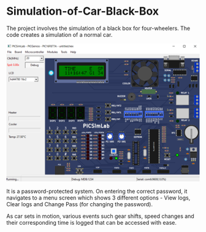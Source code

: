 # Simulation-of-Car-Black-Box

The project involves the simulation of a black box for four-wheelers. The code creates a simulation of a normal car. 

![](Screenshot%20(56).png)

It is a password-protected system. On entering the correct password, it navigates to a menu screen which shows 3 different options - View logs, Clear logs and Change Pass (for changing the password). 


As car sets in motion, various events such gear shifts, speed changes and their corresponding time is logged that can be accessed with ease. 


